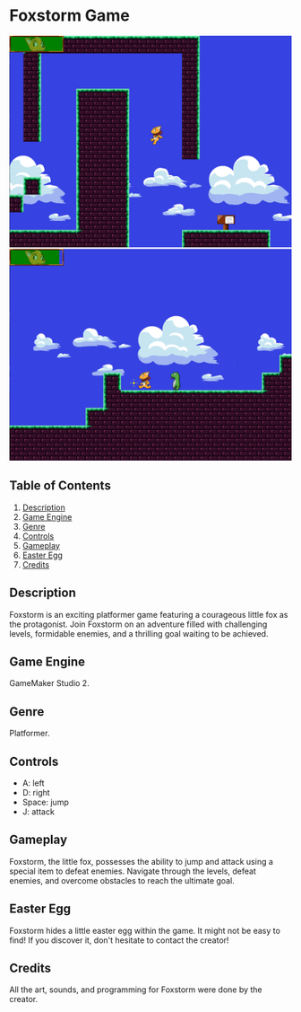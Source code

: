 # Foxstorm Game

![Screenshot](Images/Screenshot1.png)
![Screenshot](Images/Screenshot2.png)

## Table of Contents
1. [Description](#description)
2. [Game Engine](#game-engine)
3. [Genre](#genre)
4. [Controls](#controls)
5. [Gameplay](#gameplay)
6. [Easter Egg](#easter-egg)
7. [Credits](#credits)

## Description<a name="description"></a>
Foxstorm is an exciting platformer game featuring a courageous little fox as the protagonist. Join Foxstorm on an adventure filled with challenging levels, formidable enemies, and a thrilling goal waiting to be achieved.

## Game Engine<a name="game-engine"></a>
GameMaker Studio 2.

## Genre<a name="genre"></a>
Platformer.

## Controls<a name="controls"></a>
- A: left
- D: right
- Space: jump
- J: attack

## Gameplay<a name="gameplay"></a>
Foxstorm, the little fox, possesses the ability to jump and attack using a special item to defeat enemies. Navigate through the levels, defeat enemies, and overcome obstacles to reach the ultimate goal.

## Easter Egg<a name="easter-egg"></a>
Foxstorm hides a little easter egg within the game. It might not be easy to find! If you discover it, don't hesitate to contact the creator!

## Credits<a name="credits"></a>
All the art, sounds, and programming for Foxstorm were done by the creator.
